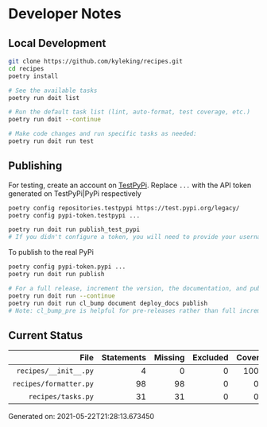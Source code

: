 # Developer Notes

## Local Development

```sh
git clone https://github.com/kyleking/recipes.git
cd recipes
poetry install

# See the available tasks
poetry run doit list

# Run the default task list (lint, auto-format, test coverage, etc.)
poetry run doit --continue

# Make code changes and run specific tasks as needed:
poetry run doit run test
```

## Publishing

For testing, create an account on [TestPyPi](https://test.pypi.org/legacy/). Replace `...` with the API token generated on TestPyPi|PyPi respectively

```sh
poetry config repositories.testpypi https://test.pypi.org/legacy/
poetry config pypi-token.testpypi ...

poetry run doit run publish_test_pypi
# If you didn't configure a token, you will need to provide your username and password to publish
```

To publish to the real PyPi

```sh
poetry config pypi-token.pypi ...
poetry run doit run publish

# For a full release, increment the version, the documentation, and publish
poetry run doit run --continue
poetry run doit run cl_bump document deploy_docs publish
# Note: cl_bump_pre is helpful for pre-releases rather than full increments
```

## Current Status

<!-- {cts} COVERAGE -->
| File | Statements | Missing | Excluded | Coverage |
| --: | --: | --: | --: | --: |
| `recipes/__init__.py` | 4 | 0 | 0 | 100.0% |
| `recipes/formatter.py` | 98 | 98 | 0 | 0.0% |
| `recipes/tasks.py` | 31 | 31 | 0 | 0.0% |

Generated on: 2021-05-22T21:28:13.673450
<!-- {cte} -->
